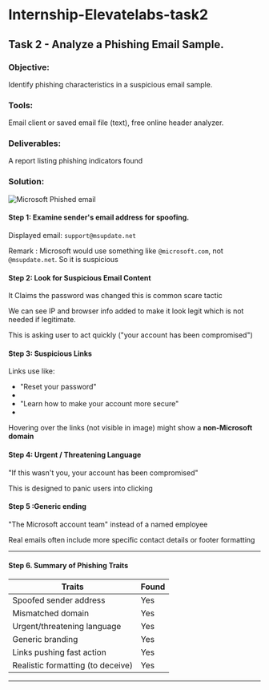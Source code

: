 # Internship-Elevatelabs-task2

## Task 2 - Analyze a Phishing Email Sample.

### Objective: 

Identify phishing characteristics in a suspicious email sample.

### Tools: 

Email client or saved email file (text), free online header analyzer.

### Deliverables: 

A report listing phishing indicators found

### Solution:

![Microsoft Phished email](SampleEmail/MicrosoftPhishedEmail.png)

#### Step 1: Examine sender's email address for spoofing.

Displayed email: `support@msupdate.net`

Remark : Microsoft would use something like `@microsoft.com`, not `@msupdate.net`. So it is suspicious

#### Step 2: Look for Suspicious Email Content 

It Claims the password was changed this is common scare tactic

We can see IP and browser info added to make it look legit which is not needed if legitimate.

This is asking user to act quickly ("your account has been compromised")

#### Step 3: Suspicious Links

Links use like:

  - "Reset your password"
  - 
  - "Learn how to make your account more secure"
  - 
Hovering over the links (not visible in image) might show a **non-Microsoft domain**

#### Step 4: Urgent / Threatening Language

"If this wasn't you, your account has been compromised"

This is designed to panic users into clicking

#### Step 5 :Generic ending

"The Microsoft account team" instead of a named employee

Real emails often include more specific contact details or footer formatting

---

#### Step 6. Summary of Phishing Traits

| Traits                        | Found |
|-------------------------------|-------|
| Spoofed sender address        | Yes |
| Mismatched domain             | Yes |
| Urgent/threatening language   | Yes |
| Generic branding              | Yes |
| Links pushing fast action     | Yes |
| Realistic formatting (to deceive) | Yes |

---

